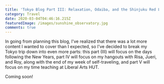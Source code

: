```yaml
---
title: 'Tokyo Blog Part III: Relaxation, Odaiba, and the Shinjuku Red Light District'
category: Travel
date: 2020-03-04T04:46:16.215Z
featuredImage: /images/sunshine_observatory.jpg
comments: true
---
```

In going from planning this blog, I've realized that there was a lot more content I wanted to cover than I expected, so I've decided to break my Tokyo trip down into even more parts: this part (III) will focus on the days following the New Years, part IV will focus on my hangouts with Risa, Jueri, and Roy, along with the end of my week of self-traveling, and part V will focus on my time teaching at Liberal Arts HUT.

Coming soon!